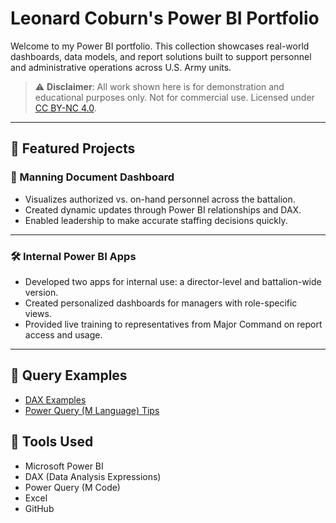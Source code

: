 # Leonard Coburn's Power BI Portfolio

Welcome to my Power BI portfolio. This collection showcases real-world dashboards, data models, and report solutions built to support personnel and administrative operations across U.S. Army units.

> ⚠️ **Disclaimer**: All work shown here is for demonstration and educational purposes only. Not for commercial use. Licensed under [CC BY-NC 4.0](https://creativecommons.org/licenses/by-nc/4.0/).

---

## 🚀 Featured Projects

### 🧭 Manning Document Dashboard
- Visualizes authorized vs. on-hand personnel across the battalion.
- Created dynamic updates through Power BI relationships and DAX.
- Enabled leadership to make accurate staffing decisions quickly.

---

### 🛠 Internal Power BI Apps
- Developed two apps for internal use: a director-level and battalion-wide version.
- Created personalized dashboards for managers with role-specific views.
- Provided live training to representatives from Major Command on report access and usage.

---

## 📂 Query Examples

- [DAX Examples](queries/dax-examples.md)
- [Power Query (M Language) Tips](queries/power-query-tips.md)

## 🧰 Tools Used
- Microsoft Power BI
- DAX (Data Analysis Expressions)
- Power Query (M Code)
- Excel
- GitHub
